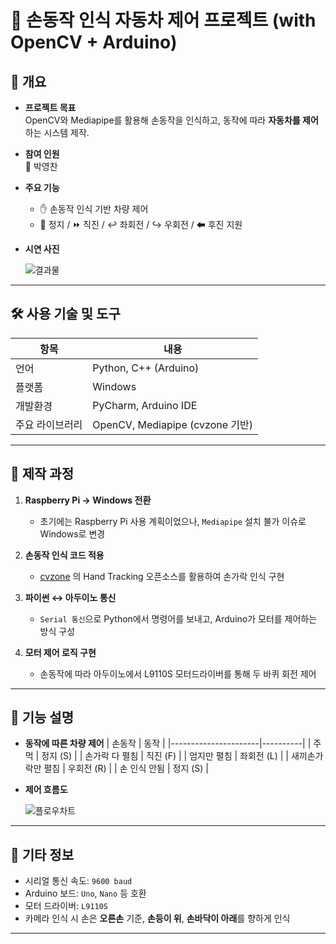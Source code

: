 # 🤖 손동작 인식 자동차 제어 프로젝트 (with OpenCV + Arduino)

## 📌 개요

- **프로젝트 목표**  
  OpenCV와 Mediapipe를 활용해 손동작을 인식하고, 동작에 따라 **자동차를 제어**하는 시스템 제작.

- **참여 인원**  
  👤 박영찬

- **주요 기능**
  - ✋ 손동작 인식 기반 차량 제어
  - 🛑 정지 / ⏩ 직진 / ↩ 좌회전 / ↪ 우회전 / ⬅ 후진 지원

- **시연 사진**

  ![결과물](https://github.com/user-attachments/assets/03240cf1-38a9-455e-a60e-0b090416ca96)


---

## 🛠️ 사용 기술 및 도구

| 항목       | 내용                       |
|------------|----------------------------|
| 언어       | Python, C++ (Arduino)      |
| 플랫폼     | Windows                    |
| 개발환경   | PyCharm, Arduino IDE       |
| 주요 라이브러리 | OpenCV, Mediapipe (cvzone 기반) |

---

## 🧩 제작 과정

1. **Raspberry Pi → Windows 전환**
   - 초기에는 Raspberry Pi 사용 계획이었으나, `Mediapipe` 설치 불가 이슈로 Windows로 변경

2. **손동작 인식 코드 적용**
   - [cvzone](https://www.computervision.zone/) 의 Hand Tracking 오픈소스를 활용하여 손가락 인식 구현

3. **파이썬 ↔ 아두이노 통신**
   - `Serial 통신`으로 Python에서 명령어를 보내고, Arduino가 모터를 제어하는 방식 구성

4. **모터 제어 로직 구현**
   - 손동작에 따라 아두이노에서 L9110S 모터드라이버를 통해 두 바퀴 회전 제어

---

## 🚗 기능 설명

- **동작에 따른 차량 제어**
  | 손동작              | 동작     |
  |----------------------|----------|
  | 주먹                  | 정지 (S) |
  | 손가락 다 펼침        | 직진 (F) |
  | 엄지만 펼침          | 좌회전 (L) |
  | 새끼손가락만 펼침     | 우회전 (R) |
  | 손 인식 안됨         | 정지 (S) |

- **제어 흐름도**

  ![플로우차트](https://github.com/user-attachments/assets/d4633cde-a220-4bf4-8c91-dce1a07c4b42)

---

## 🔗 기타 정보

- 시리얼 통신 속도: `9600 baud`
- Arduino 보드: `Uno`, `Nano` 등 호환
- 모터 드라이버: `L9110S`
- 카메라 인식 시 손은 **오른손** 기준, **손등이 위**, **손바닥이 아래**를 향하게 인식

---
